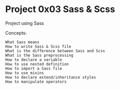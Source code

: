 # Project 0x03 Sass & Scss

Project using Sass

Concepts:

    What Sass means
    How to write Sass & Scss file
    What is the difference between Sass and Scss
    What is the Sass preprocessing
    How to declare a variable
    How to use nested definition
    How to import a Sass file
    How to use mixins
    How to declare extend/inheritance styles
    How to manipulate operators
